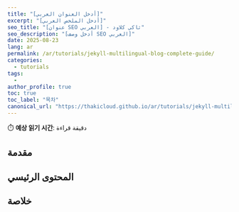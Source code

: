 ```yaml
---
title: "[أدخل العنوان العربي]"
excerpt: "[أدخل الملخص العربي]"
seo_title: "[عنوان SEO العربي] - ثاكي كلاود"
seo_description: "[أدخل وصف SEO العربي]"
date: 2025-08-23
lang: ar
permalink: /ar/tutorials/jekyll-multilingual-blog-complete-guide/
categories:
  - tutorials
tags:
  - 
author_profile: true
toc: true
toc_label: "목차"
canonical_url: "https://thakicloud.github.io/ar/tutorials/jekyll-multilingual-blog-complete-guide/"
---
```


⏱️ **예상 읽기 시간**: دقيقة قراءة

## مقدمة

## المحتوى الرئيسي

## خلاصة
